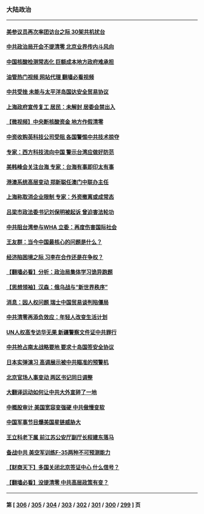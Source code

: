 ### 大陆政治
---
#### [美参议员再次率团访台之际 30架共机扰台](../../pages/ncid277/n13748744.md?05310045) 
#### [中共政治局开会不提清零 北京业界传内斗风向](../../pages/ncid277/n13748672.md?05310045) 
#### [中国核酸检测常态化 巨额成本地方政府难承担](../../pages/ncid277/n13748745.md?05310045) 
#### [油管热门视频 网站代理 翻墙必看视频](http://209.222.30.114:81/youtube.html?05310045)
#### [中共受挫 未能与太平洋岛国达安全贸易协议](../../pages/ncid277/n13748631.md?05310045) 
#### [上海政府宣传复工 居民：未解封 居委会禁出入](../../pages/ncid277/n13748713.md?05310045) 
#### [【微视频】中央断核酸资金 地方作假清零](../../pages/ncid277/n13748693.md?05310045) 
#### [中资收购英科技公司受阻 各国警惕中共技术掠夺](../../pages/ncid277/n13748635.md?05310045) 
#### [专家：西方科技流向中国 警示台湾应做好防范](../../pages/ncid277/n13748557.md?05310045) 
#### [美韩峰会关注台海 专家：台海有事即印太有事](../../pages/ncid277/n13748506.md?05310045) 
#### [港澳系统高层变动 郑新聪任澳门中联办主任](../../pages/ncid277/n13748487.md?05310045) 
#### [上海称取消企业限制 专家：外资撤离或成常态](../../pages/ncid277/n13748403.md?05310045) 
#### [吕梁市政法委书记刘保明被起诉 曾迫害法轮功](../../pages/ncid277/n13748453.md?05310045) 
#### [中共阻台湾参与WHA 立委：再度伤害国际社会](../../pages/ncid277/n13748357.md?05310045) 
#### [王友群：当今中国最核心的问题是什么？](../../pages/ncid277/n13747599.md?05310045) 
#### [经济陷困境之际 习李在合作还是在争权？](../../pages/ncid277/n13747580.md?05310045) 
#### [【翻墙必看】分析：政治局集体学习诡异跑题](../../pages/ncid277/n13748281.md?05310045) 
#### [【思想领袖】汉森：俄乌战与“新世界秩序”](../../pages/ncid277/n13710805.md?05310045) 
#### [消息：因人权问题 瑞士中国贸易谈判陷僵局](../../pages/ncid277/n13748201.md?05310045) 
#### [中共清零再添负效应：年轻人改变生活计划](../../pages/ncid277/n13748102.md?05310045) 
#### [UN人权高专访华无果 新疆警察文件证中共罪行](../../pages/ncid277/n13748112.md?05310045) 
#### [中共抢占南太战略要地 要求十岛国签安全协议](../../pages/ncid277/n13748106.md?05310045) 
#### [日本实弹演习 高调展示被中共瞄准的预警机](../../pages/ncid277/n13748020.md?05310045) 
#### [北京官场人事变动 两区书记同日调整](../../pages/ncid277/n13747720.md?05310045) 
#### [大翻译运动如何让中共大外宣碎了一地](../../pages/ncid277/n13743979.md?05310045) 
#### [中概股审计 美国宽容变强硬 中共傲慢变软](../../pages/ncid277/n13747819.md?05310045) 
#### [中国军事节目爆美国星链威胁大](../../pages/ncid277/n13747800.md?05310045) 
#### [王立科老下属 前江苏公安厅副厅长程建东落马](../../pages/ncid277/n13747719.md?05310045) 
#### [备战中共 美空军训练F-35两种不可预测能力](../../pages/ncid277/n13743980.md?05310045) 
#### [【财商天下】多国关闭北京签证中心 什么信号？](../../pages/ncid277/n13747687.md?05310045) 
#### [【翻墙必看】没提清零 中共高层政策有变？](../../pages/ncid277/n13747662.md?05310045) 

---
#### 第 [ [306](./306.md?05310045) / [305](./305.md?05310045) / [304](./304.md?05310045) / [303](./303.md?05310045) / [302](./302.md?05310045) / [301](./301.md?05310045) / [300](./300.md?05310045) / [299](./299.md?05310045) ] 页

